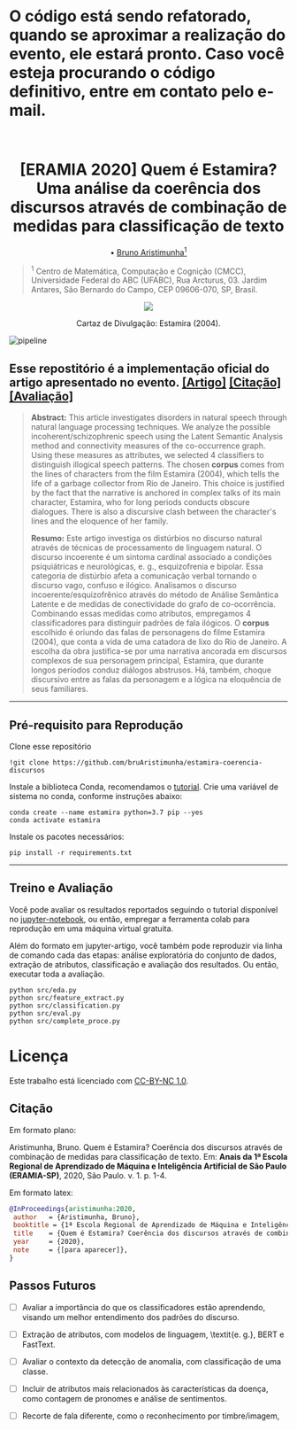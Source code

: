 # O código está sendo refatorado, quando se aproximar a realização do evento, ele estará pronto. Caso você esteja procurando o código definitivo, entre em contato pelo e-mail.

<h1 align="center">
  <br> [ERAMIA 2020] Quem é Estamira? Uma análise da coerência dos discursos através de combinação de medidas para classificação de texto
  <br>
</h1>
<p align="center">
   • <a href="http://lattes.cnpq.br/7474686706879869">Bruno Aristimunha<sup>1</sup></a> 
</p>

> <sup>1</sup> Centro de Matemática, Computação e Cognição (CMCC), Universidade Federal do ABC (UFABC), Rua Arcturus, 03. Jardim Antares, São Bernardo do Campo, CEP 09606-070, SP, Brasil.

<p align="center">
<img src="https://github.com/bruAristimunha/estamira-coerencia-discursos/raw/master/reports/figures/poster-estamira.jpg"> 
</p>

<p align="center">
  Cartaz de Divulgação: Estamira (2004).
</p>

![pipeline](https://github.com/bruAristimunha/estamira-coerencia-discursos/raw/master/reports/figures/pipeline.png)


## Esse repostitório é a implementação oficial do artigo apresentado no evento.  [[Artigo]](https://github.com/bruAristimunha/estamira-coerencia-discursos/blob/master/reports/ERAMIA_SP_2020.pdf) [[Citação]](#citação) [[Avaliação]](https://github.com/bruAristimunha/estamira-coerencia-discursos/blob/master/Reviews.md)


> **Abstract:** This article investigates disorders in natural speech through natural language processing techniques. We analyze the possible incoherent/schizophrenic speech using the Latent Semantic Analysis method and connectivity measures of the co-occurrence graph. Using these measures as attributes, we selected 4 classifiers to distinguish illogical speech patterns. The chosen __corpus__ comes from the lines of characters from the film Estamira (2004), which tells the life of a garbage collector from Rio de Janeiro. This choice is justified by the fact that the narrative is anchored in complex talks of its main character, Estamira, who for long periods conducts obscure dialogues. There is also a discursive clash between the character's lines and the eloquence of her family.
> 
> **Resumo:** Este artigo investiga os distúrbios no discurso natural através de técnicas de processamento de linguagem natural. O discurso incoerente é um sintoma cardinal associado a condições psiquiátricas e neurológicas, e. g., esquizofrenia e bipolar. Essa categoria de distúrbio afeta a comunicação verbal tornando o discurso vago, confuso e ilógico. Analisamos o discurso incoerente/esquizofrênico através do método de Análise Semântica Latente e de medidas de conectividade do grafo de co-ocorrência. Combinando essas medidas como atributos, empregamos 4 classificadores para distinguir padrões de fala ilógicos. O __corpus__ escolhido é oriundo das falas de personagens do filme Estamira (2004), que conta a vida de uma catadora de lixo do Rio de Janeiro. A escolha da obra justifica-se por uma narrativa ancorada em discursos complexos de sua personagem principal, Estamira, que durante longos períodos conduz diálogos abstrusos. Há, também, choque discursivo entre as falas da personagem e a lógica na eloquência de seus familiares.

--------------------

## Pré-requisito para Reprodução

Clone esse repositório

```shell
!git clone https://github.com/bruAristimunha/estamira-coerencia-discursos
```

Instale a biblioteca Conda, recomendamos o [tutorial](https://docs.conda.io/projects/conda/en/latest/user-guide/install/index.html). Crie uma variável de sistema no conda, conforme instruções abaixo:

```shell
conda create --name estamira python=3.7 pip --yes
conda activate estamira
```

Instale os pacotes necessários:

```shell
pip install -r requirements.txt
```
----

## Treino e Avaliação

Você pode avaliar os resultados reportados seguindo o tutorial disponível no [jupyter-notebook](https://github.com/bruAristimunha/estamira-coerencia-discursos/blob/master/notebooks/Quem%20%C3%A9%20Estamira_%20Uma%20an%C3%A1lise%20da%20coer%C3%AAncia%20dos%20discursos%20atrav%C3%A9s%20de%20combina%C3%A7%C3%A3o%20de%20algoritmos%20para%20classifica%C3%A7%C3%A3o%20de%20texto.ipynb), ou então, empregar a ferramenta colab para reprodução em uma máquina virtual gratuita.

Além do formato em jupyter-artigo, você também pode reproduzir via linha de comando cada das etapas: análise exploratória do conjunto de dados, extração de atributos, classificação e avaliação dos resultados. Ou então, executar toda a avaliação.

```
python src/eda.py 
python src/feature_extract.py 
python src/classification.py 
python src/eval.py 
python src/complete_proce.py
```

# Licença
Este trabalho está licenciado com [CC-BY-NC 1.0](LICENSE).

## Citação

Em formato plano:

Aristimunha, Bruno. Quem é Estamira? Coerência dos discursos através de combinação de medidas para classificação de texto. Em: **Anais da 1ª Escola Regional de Aprendizado de Máquina e Inteligência Artificial de São Paulo (ERAMIA-SP)**, 2020, São Paulo. v. 1. p. 1-4. 

Em formato latex:

```bibtex
@InProceedings{aristimunha:2020,
 author   = {Aristimunha, Bruno},
 booktitle = {1ª Escola Regional de Aprendizado de Máquina e Inteligência Artificial de São Paulo (ERAMIA-SP)},
 title    = {Quem é Estamira? Coerência dos discursos através de combinação de medidas para classificação de texto},
 year     = {2020},
 note     = {[para aparecer]},
}
```
## Passos Futuros
- [ ] Avaliar a importância do que os classificadores estão aprendendo, visando um melhor entendimento dos padrões do discurso. 
- [ ] Extração de atributos, com modelos de linguagem, \textit{e. g.}, BERT e FastText. 
- [ ] Avaliar o contexto da detecção de anomalia, com classificação de uma classe. 
- [ ] Incluir de atributos mais relacionados às características da doença, como contagem de pronomes e análise de sentimentos. 
- [ ] Recorte de fala diferente, como o reconhecimento por timbre/imagem, 

